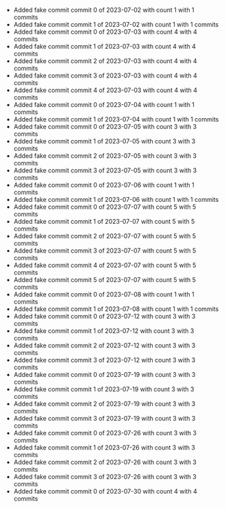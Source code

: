 - Added fake commit commit 0 of 2023-07-02 with count 1 with 1 commits
- Added fake commit commit 1 of 2023-07-02 with count 1 with 1 commits
- Added fake commit commit 0 of 2023-07-03 with count 4 with 4 commits
- Added fake commit commit 1 of 2023-07-03 with count 4 with 4 commits
- Added fake commit commit 2 of 2023-07-03 with count 4 with 4 commits
- Added fake commit commit 3 of 2023-07-03 with count 4 with 4 commits
- Added fake commit commit 4 of 2023-07-03 with count 4 with 4 commits
- Added fake commit commit 0 of 2023-07-04 with count 1 with 1 commits
- Added fake commit commit 1 of 2023-07-04 with count 1 with 1 commits
- Added fake commit commit 0 of 2023-07-05 with count 3 with 3 commits
- Added fake commit commit 1 of 2023-07-05 with count 3 with 3 commits
- Added fake commit commit 2 of 2023-07-05 with count 3 with 3 commits
- Added fake commit commit 3 of 2023-07-05 with count 3 with 3 commits
- Added fake commit commit 0 of 2023-07-06 with count 1 with 1 commits
- Added fake commit commit 1 of 2023-07-06 with count 1 with 1 commits
- Added fake commit commit 0 of 2023-07-07 with count 5 with 5 commits
- Added fake commit commit 1 of 2023-07-07 with count 5 with 5 commits
- Added fake commit commit 2 of 2023-07-07 with count 5 with 5 commits
- Added fake commit commit 3 of 2023-07-07 with count 5 with 5 commits
- Added fake commit commit 4 of 2023-07-07 with count 5 with 5 commits
- Added fake commit commit 5 of 2023-07-07 with count 5 with 5 commits
- Added fake commit commit 0 of 2023-07-08 with count 1 with 1 commits
- Added fake commit commit 1 of 2023-07-08 with count 1 with 1 commits
- Added fake commit commit 0 of 2023-07-12 with count 3 with 3 commits
- Added fake commit commit 1 of 2023-07-12 with count 3 with 3 commits
- Added fake commit commit 2 of 2023-07-12 with count 3 with 3 commits
- Added fake commit commit 3 of 2023-07-12 with count 3 with 3 commits
- Added fake commit commit 0 of 2023-07-19 with count 3 with 3 commits
- Added fake commit commit 1 of 2023-07-19 with count 3 with 3 commits
- Added fake commit commit 2 of 2023-07-19 with count 3 with 3 commits
- Added fake commit commit 3 of 2023-07-19 with count 3 with 3 commits
- Added fake commit commit 0 of 2023-07-26 with count 3 with 3 commits
- Added fake commit commit 1 of 2023-07-26 with count 3 with 3 commits
- Added fake commit commit 2 of 2023-07-26 with count 3 with 3 commits
- Added fake commit commit 3 of 2023-07-26 with count 3 with 3 commits
- Added fake commit commit 0 of 2023-07-30 with count 4 with 4 commits
